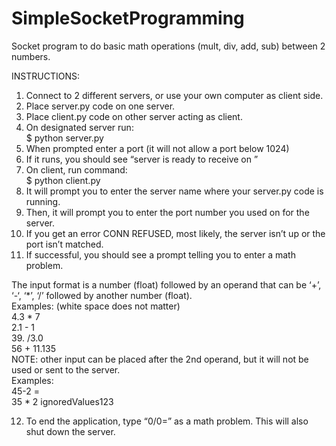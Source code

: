 # SimpleSocketProgramming
Socket program to do basic math operations (mult, div, add, sub) between 2 numbers.

INSTRUCTIONS:  
1.	Connect to 2 different servers, or use your own computer as client side.  
2.	Place server.py code on one server.  
3.	Place client.py code on other server acting as client.  
4.	On designated server run:  
	$ python server.py  
5.	When prompted enter a port (it will not allow a port below 1024)  
6.	If it runs, you should see “server is ready to receive on <port you specified>”  
7.	On client, run command:  
	$ python client.py  
8.	It will prompt you to enter the server name where your server.py code is running.  
9.	Then, it will prompt you to enter the port number you used on for the server.  
10.	If you get an error CONN REFUSED, most likely, the server isn’t up or the port isn’t matched.  
11.	If successful, you should see a prompt telling you to enter a math problem.  

The input format is a number (float) followed by an operand that can be ‘+’, ‘-‘, ‘*’, ‘/’ followed by another number (float).  
Examples: (white space does not matter)  
	4.3 * 7  
	2.1 - 1  
	39. /3.0  
	56 + 11.135  
NOTE: other input can be placed after the 2nd operand, but it will not be used or sent to the server.  
Examples:  
	45-2 =  
	35 * 2 ignoredValues123  
	
12.	To end the application, type “0/0=” as a math problem. This will also shut down the server.
